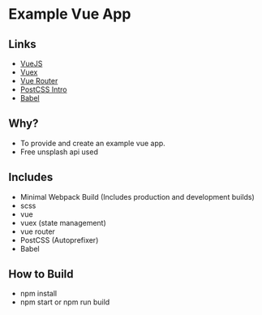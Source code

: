 # Example Vue App

## Links

* [VueJS](https://vuejs.org/)
* [Vuex](https://vuex.vuejs.org/en/intro.html)
* [Vue Router](https://router.vuejs.org/en/)
* [PostCSS Intro](https://www.smashingmagazine.com/2015/12/introduction-to-postcss/)
* [Babel](https://babeljs.io/)

## Why?

* To provide and create an example vue app. 
* Free unsplash api used

## Includes

* Minimal Webpack Build (Includes production and development builds)
* scss
* vue
* vuex (state management)
* vue router
* PostCSS (Autoprefixer)
* Babel

## How to Build

* npm install
* npm start or npm run build
